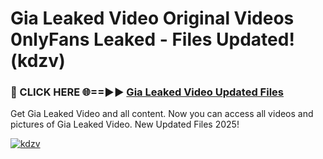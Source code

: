 # Gia Leaked Video Original Videos 0nlyFans Leaked - Files Updated! (kdzv)

<h3>🔴 CLICK HERE 🌐==►► <a href="https://tinyurl.com/4seja8ks" rel="nofollow">Gia Leaked Video Updated Files</a></h3>

Get Gia Leaked Video and all content. Now you can access all videos and pictures of Gia Leaked Video. New Updated Files 2025!

[![kdzv](https://i.imgur.com/EWjZXRe.gif)](https://tinyurl.com/4seja8ks)
